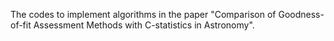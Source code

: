 The codes to implement algorithms in the paper "Comparison of Goodness-of-fit Assessment Methods with C-statistics in Astronomy".
